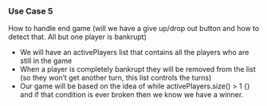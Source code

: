 ### Use Case 5
How to handle end game (will we have a give up/drop out button and how to detect that. All but one player is bankrupt)
- We will have an activePlayers list that contains all the players who are still in the game
- When a player is completely bankrupt they will be removed from the list (so they won’t get another turn, this list controls the turns)
- Our game will be based on the idea of while activePlayers.size() > 1 {} and if that condition is ever broken then we know we have a winner.
